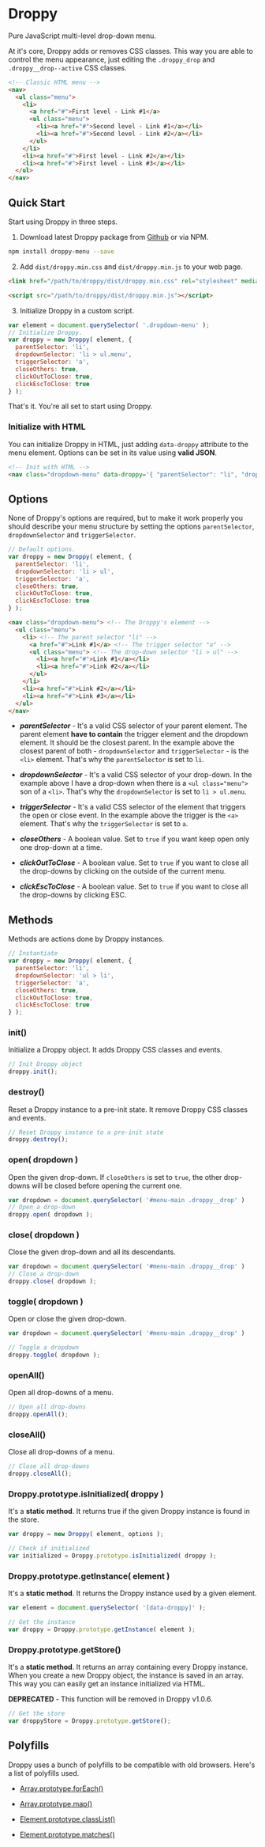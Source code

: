 # Droppy

Pure JavaScript multi-level drop-down menu.

At it's core, Droppy adds or removes CSS classes. This way you are able to
control the menu appearance, just editing the `.droppy_drop` and
`.droppy__drop--active` CSS classes.

```html
<!-- Classic HTML menu -->
<nav>
  <ul class="menu">
    <li>
      <a href="#">First level - Link #1</a>
      <ul class="menu">
        <li><a href="#">Second level - Link #1</a></li>
        <li><a href="#">Second level - Link #2</a></li>
      </ul>
    </li>
    <li><a href="#">First level - Link #2</a></li>
    <li><a href="#">First level - Link #3</a></li>
  </ul>
</nav>

```

## Quick Start

Start using Droppy in three steps.

1. Download latest Droppy package from [Github][836c3e46] or via NPM.
  ```sh
  npm install droppy-menu --save
  ```

2. Add `dist/droppy.min.css` and `dist/droppy.min.js` to your web page.
  ```html
  <link href="/path/to/droppy/dist/droppy.min.css" rel="stylesheet" media="screen">
  ```
  ```html
  <script src="/path/to/droppy/dist/droppy.min.js"></script>
  ```

3. Initialize Droppy in a custom script.
  ```js
  var element = document.querySelector( '.dropdown-menu' );
  // Initialize Droppy.
  var droppy = new Droppy( element, {
    parentSelector: 'li',
    dropdownSelector: 'li > ul.menu',
    triggerSelector: 'a',
    closeOthers: true,
    clickOutToClose: true,
    clickEscToClose: true
  } );
  ```

That's it. You're all set to start using Droppy.

  [836c3e46]: https://github.com/OutlawPlz/droppy "Download"

### Initialize with HTML

You can initialize Droppy in HTML, just adding `data-droppy` attribute to the
menu element. Options can be set in its value using **valid JSON**.

```html
<!-- Init with HTML -->
<nav class="dropdown-menu" data-droppy='{ "parentSelector": "li", "dropdownSelector": "li > ul.menu", "triggerSelector": "a", "closeOthers": true, "clickOutToClose": true, "clickEscToClose": true }'>
```

## Options

None of Droppy's options are required, but to make it work properly you should
describe your menu structure by setting the options `parentSelector`,
`dropdownSelector` and `triggerSelector`.

```js
// Default options.
var droppy = new Droppy( element, {
  parentSelector: 'li',
  dropdownSelector: 'li > ul',
  triggerSelector: 'a',
  closeOthers: true,
  clickOutToClose: true,
  clickEscToClose: true
} );
```

```html
<nav class="dropdown-menu"> <!-- The Droppy's element -->
  <ul class="menu">
    <li> <!-- The parent selector "li" -->
      <a href="#">Link #1</a> <!-- The trigger selector "a" -->
      <ul class="menu"> <!-- The drop-down selector "li > ul" -->
        <li><a href="#">Link #1</a></li>
        <li><a href="#">Link #2</a></li>
      </ul>
    </li>
    <li><a href="#">Link #2</a></li>
    <li><a href="#">Link #3</a></li>
  </ul>
</nav>
```

- ***parentSelector*** - It's a valid CSS selector of your parent element. The
parent element **have to contain** the trigger element and the dropdown element.
It should be the closest parent. In the example above the closest parent of
both - `dropdownSelector` and `triggerSelector` - is the `<li>` element. That's
why the `parentSelector` is set to `li`.

- ***dropdownSelector*** - It's a valid CSS selector of your drop-down. In the
example above I have a drop-down when there is a `<ul class="menu">` son of a
`<li>`. That's why the `dropdownSelector` is set to `li > ul.menu`.

- ***triggerSelector*** - It's a valid CSS selector of the element that triggers
the open or close event. In the example above the trigger is the `<a>` element.
That's why the `triggerSelector` is set to `a`.

- ***closeOthers*** - A boolean value. Set to `true` if you want keep open only
one drop-down at a time.

- ***clickOutToClose*** - A boolean value. Set to `true` if you want to close
all the drop-downs by clicking on the outside of the current menu.

- ***clickEscToClose*** - A boolean value. Set to `true` if you want to close
all the drop-downs by clicking ESC.

## Methods

Methods are actions done by Droppy instances.

```js
// Instantiate
var droppy = new Droppy( element, {
  parentSelector: 'li',
  dropdownSelector: 'ul > li',
  triggerSelector: 'a',
  closeOthers: true,
  clickOutToClose: true,
  clickEscToClose: true
} );
```

### init()

Initialize a Droppy object. It adds Droppy CSS classes and events.

```js
// Init Droppy object
droppy.init();
```

### destroy()

Reset a Droppy instance to a pre-init state. It remove Droppy CSS classes and
events.

```js
// Reset Droppy instance to a pre-init state
droppy.destroy();
```

### open( dropdown )

Open the given drop-down. If `closeOthers` is set to `true`, the other
drop-downs will be closed before opening the current one.

```js
var dropdown = document.querySelector( '#menu-main .droppy__drop' )
// Open a drop-down
droppy.open( dropdown );
```

### close( dropdown )

Close the given drop-down and all its descendants.

```js
var dropdown = document.querySelector( '#menu-main .droppy__drop' )
// Close a drop-down
droppy.close( dropdown );
```

### toggle( dropdown )

Open or close the given drop-down.

```js
var dropdown = document.querySelector( '#menu-main .droppy__drop' )

// Toggle a dropdown
droppy.toggle( dropdown );
```

### openAll()

Open all drop-downs of a menu.

```js
// Open all drop-downs
droppy.openAll();
```

### closeAll()

Close all drop-downs of a menu.

```js
// Close all drop-downs
droppy.closeAll();
```

### Droppy.prototype.isInitialized( droppy )

It's a **static method**. It returns true if the given Droppy instance is found
in the store.

```js
var droppy = new Droppy( element, options );

// Check if initialized
var initialized = Droppy.prototype.isInitialized( droppy );
```

### Droppy.prototype.getInstance( element )

It's a **static method**. It returns the Droppy instance used by a given
element.

```js
var element = document.querySelector( '[data-droppy]' );

// Get the instance
var droppy = Droppy.prototype.getInstance( element );
```

### Droppy.prototype.getStore()

It's a **static method**. It returns an array containing every Droppy instance.
When you create a new Droppy object, the instance is saved in an array. This
way you can easily get an instance initialized via HTML.

**DEPRECATED** - This function will be removed in Droppy v1.0.6.

```js
// Get the store
var droppyStore = Droppy.prototype.getStore();
```

## Polyfills

Droppy uses a bunch of polyfills to be compatible with old browsers. Here's a
list of polyfills used.

- [Array.prototype.forEach()][9a8a4327]
- [Array.prototype.map()][548b200b]
- [Element.prototype.classList()][ad792cb7]
- [Element.prototype.matches()][92b6fcf0]

  [9a8a4327]: https://developer.mozilla.org/en-US/docs/Web/JavaScript/Reference/Global_Objects/Array/forEach#Polyfill "Polyfill Array.prototype.forEach()"
  [548b200b]: https://developer.mozilla.org/en-US/docs/Web/JavaScript/Reference/Global_Objects/Array/map#Polyfill "Polyfill Array.prototype.map()"
  [ad792cb7]: https://github.com/eligrey/classList.js "Polyfill Element.prototype.classList()"
  [92b6fcf0]: https://developer.mozilla.org/it/docs/Web/API/Element/matches#Polyfill "Polyfill Element.prototype.matches()"
